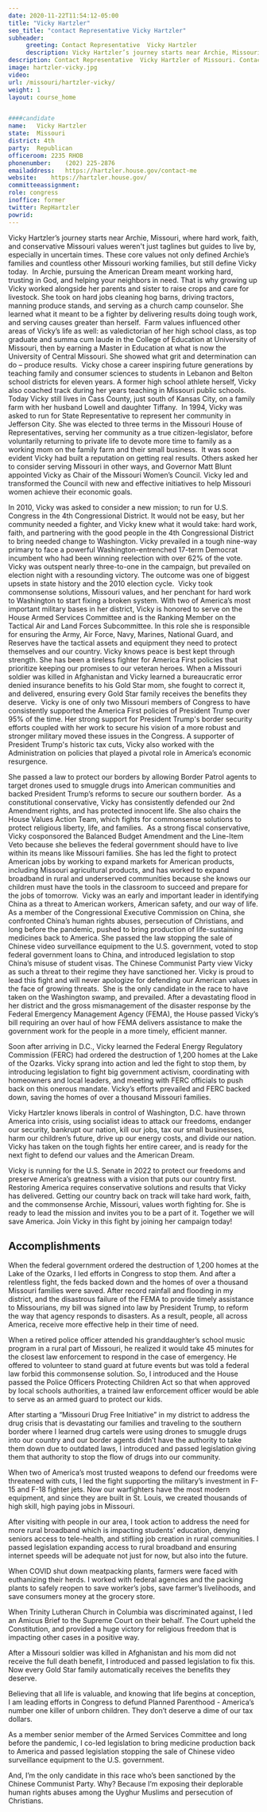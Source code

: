 ```yaml
---
date: 2020-11-22T11:54:12-05:00
title: "Vicky Hartzler"
seo_title: "contact Representative Vicky Hartzler"
subheader:
     greeting: Contact Representative  Vicky Hartzler 
     description: Vicky Hartzler’s journey starts near Archie, Missouri, where hard work, faith, and conservative Missouri values weren't just taglines but guides to live by, especially in uncertain times. 
description: Contact Representative  Vicky Hartzler of Missouri. Contact information for Vicky Hartzler includes email address, phone number, and mailing address.
image: hartzler-vicky.jpg
video: 
url: /missouri/hartzler-vicky/
weight: 1
layout: course_home


####candidate
name:	Vicky Hartzler
state:	Missouri
district: 4th
party:	Republican
officeroom:	2235 RHOB
phonenumber:	(202) 225-2876
emailaddress:	https://hartzler.house.gov/contact-me
website:	https://hartzler.house.gov/
committeeassignment: 
role: congress
inoffice: former
twitter: RepHartzler
powrid: 
---
```


Vicky Hartzler’s journey starts near Archie, Missouri, where hard work, faith, and conservative Missouri values weren't just taglines but guides to live by, especially in uncertain times. These core values not only defined Archie’s families and countless other Missouri working families, but still define Vicky today.
‍
In Archie, pursuing the American Dream meant working hard, trusting in God, and helping your neighbors in need. That is why growing up Vicky worked alongside her parents and sister to raise crops and care for livestock. She took on hard jobs cleaning hog barns, driving tractors, manning produce stands, and serving as a church camp counselor. She learned what it meant to be a fighter by delivering results doing tough work, and serving causes greater than herself.
‍
Farm values influenced other areas of Vicky’s life as well: as valedictorian of her high school class, as top graduate and summa cum laude in the College of Education at University of Missouri, then by earning a Master in Education at what is now the University of Central Missouri. She showed what grit and determination can do – produce results.
‍
Vicky chose a career inspiring future generations by teaching family and consumer sciences to students in Lebanon and Belton school districts for eleven years. A former high school athlete herself, Vicky also coached track during her years teaching in Missouri public schools. Today Vicky still lives in Cass County, just south of Kansas City, on a family farm with her husband Lowell and daughter Tiffany.
‍
In 1994, Vicky was asked to run for State Representative to represent her community in Jefferson City. She was elected to three terms in the Missouri House of Representatives, serving her community as a true citizen-legislator, before voluntarily returning to private life to devote more time to family as a working mom on the family farm and their small business.
‍
It was soon evident Vicky had built a reputation on getting real results. Others asked her to consider serving Missouri in other ways, and Governor Matt Blunt appointed Vicky as Chair of the Missouri Women’s Council. Vicky led and transformed the Council with new and effective initiatives to help Missouri women achieve their economic goals.

In 2010, Vicky was asked to consider a new mission; to run for U.S. Congress in the 4th Congressional District. It would not be easy, but her community needed a fighter, and Vicky knew what it would take: hard work, faith, and partnering with the good people in the 4th Congressional District to bring needed change to Washington. Vicky prevailed in a tough nine-way primary to face a powerful Washington-entrenched 17-term Democrat incumbent who had been winning reelection with over 62% of the vote. Vicky was outspent nearly three-to-one in the campaign, but prevailed on election night with a resounding victory. The outcome was one of biggest upsets in state history and the 2010 election cycle.
‍
Vicky took commonsense solutions, Missouri values, and her penchant for hard work to Washington to start fixing a broken system. With two of America’s most important military bases in her district, Vicky is honored to serve on the House Armed Services Committee and is the Ranking Member on the Tactical Air and Land Forces Subcommittee. In this role she is responsible for ensuring the Army, Air Force, Navy, Marines, National Guard, and Reserves have the tactical assets and equipment they need to protect themselves and our country. Vicky knows peace is best kept through strength. She has been a tireless fighter for America First policies that prioritize keeping our promises to our veteran heroes. When a Missouri soldier was killed in Afghanistan and Vicky learned a bureaucratic error denied insurance benefits to his Gold Star mom, she fought to correct it, and delivered, ensuring every Gold Star family receives the benefits they deserve.
‍
Vicky is one of only two Missouri members of Congress to have consistently supported the America First policies of President Trump over 95% of the time. Her strong support for President Trump's border security efforts coupled with her work to secure his vision of a more robust and stronger military moved these issues in the Congress. A supporter of President Trump's historic tax cuts, Vicky also worked with the Administration on policies that played a pivotal role in America’s economic resurgence.


She passed a law to protect our borders by allowing Border Patrol agents to target drones used to smuggle drugs into American communities and backed President Trump’s reforms to secure our southern border.
‍
As a constitutional conservative, Vicky has consistently defended our 2nd Amendment rights, and has protected innocent life. She also chairs the House Values Action Team, which fights for commonsense solutions to protect religious liberty, life, and families.
‍
As a strong fiscal conservative, Vicky cosponsored the Balanced Budget Amendment and the Line-Item Veto because she believes the federal government should have to live within its means like Missouri families. She has led the fight to protect American jobs by working to expand markets for American products, including Missouri agricultural products, and has worked to expand broadband in rural and underserved communities because she knows our children must have the tools in the classroom to succeed and prepare for the jobs of tomorrow.
‍
Vicky was an early and important leader in identifying China as a threat to American workers, American safety, and our way of life. As a member of the Congressional Executive Commission on China, she confronted China’s human rights abuses, persecution of Christians, and long before the pandemic, pushed to bring production of life-sustaining medicines back to America. She passed the law stopping the sale of Chinese video surveillance equipment to the U.S. government, voted to stop federal government loans to China, and introduced legislation to stop China’s misuse of student visas. The Chinese Communist Party view Vicky as such a threat to their regime they have sanctioned her. Vicky is proud to lead this fight and will never apologize for defending our American values in the face of growing threats.
‍
She is the only candidate in the race to have taken on the Washington swamp, and prevailed. After a devastating flood in her district and the gross mismanagement of the disaster response by the Federal Emergency Management Agency (FEMA), the House passed Vicky’s bill requiring an over haul of how FEMA delivers assistance to make the government work for the people in a more timely, efficient manner.

Soon after arriving in D.C., Vicky learned the Federal Energy Regulatory Commission (FERC) had ordered the destruction of 1,200 homes at the Lake of the Ozarks. Vicky sprang into action and led the fight to stop them, by introducing legislation to fight big government activism, coordinating with homeowners and local leaders, and meeting with FERC officials to push back on this onerous mandate. Vicky’s efforts prevailed and FERC backed down, saving the homes of over a thousand Missouri families.

Vicky Hartzler knows liberals in control of Washington, D.C. have thrown America into crisis, using socialist ideas to attack our freedoms, endanger our security, bankrupt our nation, kill our jobs, tax our small businesses, harm our children’s future, drive up our energy costs, and divide our nation. Vicky has taken on the tough fights her entire career, and is ready for the next fight to defend our values and the American Dream.

Vicky is running for the U.S. Senate in 2022 to protect our freedoms and preserve America’s greatness with a vision that puts our country first. Restoring America requires conservative solutions and results that Vicky has delivered. Getting our country back on track will take hard work, faith, and the commonsense Archie, Missouri, values worth fighting for. She is ready to lead the mission and invites you to be a part of it. Together we will save America. Join Vicky in this fight by joining her campaign today!

## Accomplishments
When the federal government ordered the destruction of 1,200 homes at the Lake of the Ozarks, I led efforts in Congress to stop them.  And after a relentless fight, the feds backed down and the homes of over a thousand Missouri families were saved.
After record rainfall and flooding in my district, and the disastrous failure of the FEMA to provide timely assistance to Missourians, my bill was signed into law by President Trump, to reform the way that agency responds to disasters. As a result, people, all across America, receive more effective help in their time of need.

When a retired police officer attended his granddaughter’s school music program in a rural part of Missouri, he realized it would take 45 minutes for the closest law enforcement to respond in the case of emergency. He offered to volunteer to stand guard at future events but was told a federal law forbid this commonsense solution. So, I introduced and the House passed the Police Officers Protecting Children Act so that when approved by local schools authorities, a trained law enforcement officer would be able to serve as an armed guard to protect our kids.

After starting a “Missouri Drug Free Initiative” in my district to address the drug crisis that is devastating our families and traveling to the southern border where I learned drug cartels were using drones to smuggle drugs into our country and our border agents didn’t have the authority to take them down due to outdated laws, I introduced and passed legislation giving them that authority to stop the flow of drugs into our community.

When two of America’s most trusted weapons to defend our freedoms were threatened with cuts, I led the fight supporting the military’s investment in F-15 and F-18 fighter jets.  Now our warfighters have the most modern equipment, and since they are built in St. Louis, we created thousands of high skill, high paying jobs in Missouri.

After visiting with people in our area, I took action to address the need for more rural broadband which is impacting students’ education, denying seniors access to tele-health, and stifling job creation in rural communities. I passed legislation expanding access to rural broadband and ensuring internet speeds will be adequate not just for now, but also into the future.

When COVID shut down meatpacking plants, farmers were faced with euthanizing their herds. I worked with federal agencies and the packing plants to safely reopen to save worker’s jobs, save farmer’s livelihoods, and save consumers money at the grocery store.

When Trinity Lutheran Church in Columbia was discriminated against, I led an Amicus Brief to the Supreme Court on their behalf. The Court upheld the Constitution, and provided a huge victory for religious freedom that is impacting other cases in a positive way.

After a Missouri soldier was killed in Afghanistan and his mom did not receive the full death benefit, I introduced and passed legislation to fix this. Now every Gold Star family automatically receives the benefits they deserve.

Believing that all life is valuable, and knowing that life begins at conception, I am leading efforts in Congress to defund Planned Parenthood -  America’s number one killer of unborn children. They don’t deserve a dime of our tax dollars.

As a member senior member of the Armed Services Committee and long before the pandemic, I co-led legislation to bring medicine production back to America and passed legislation stopping the sale of Chinese video surveillance equipment to the U.S. government.

And, I’m the only candidate in this race who’s been sanctioned by the Chinese Communist Party.  Why? Because I’m exposing their deplorable human rights abuses among the Uyghur Muslims and persecution of Christians.

